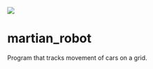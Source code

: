 <a href="https://codeclimate.com/github/jeantroiani/martian_robot"><img src="https://codeclimate.com/github/jeantroiani/martian_robot/badges/gpa.svg" /></a>

martian_robot
=============

Program that tracks movement of cars on a grid.
